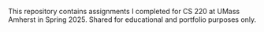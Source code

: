 This repository contains assignments I completed for CS 220 at UMass Amherst in Spring 2025. Shared for educational and portfolio purposes only.
